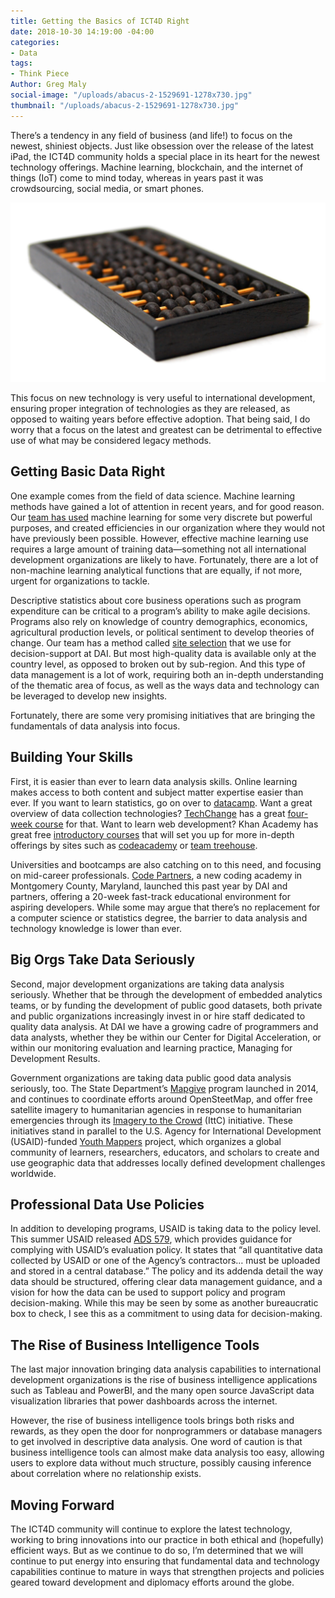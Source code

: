 ```yaml
---
title: Getting the Basics of ICT4D Right
date: 2018-10-30 14:19:00 -04:00
categories:
- Data
tags:
- Think Piece
Author: Greg Maly
social-image: "/uploads/abacus-2-1529691-1278x730.jpg"
thumbnail: "/uploads/abacus-2-1529691-1278x730.jpg"
---
```


There’s a tendency in any field of business (and life!) to focus on the newest, shiniest objects. Just like obsession over the release of the latest iPad, the ICT4D community holds a special place in its heart for the newest technology offerings. Machine learning, blockchain, and the internet of things (IoT) come to mind today, whereas in years past it was crowdsourcing, social media, or smart phones.

![abacus-2-1529691-1278x730.jpg](/uploads/abacus-2-1529691-1278x730.jpg)

<!--more-->

This focus on new technology is very useful to international development, ensuring proper integration of technologies as they are released, as opposed to waiting years before effective adoption. That being said, I do worry that a focus on the latest and greatest can be detrimental to effective use of what may be considered legacy methods.

## Getting Basic Data Right

One example comes from the field of data science. Machine learning methods have gained a lot of attention in recent years, and for good reason. Our [team has used](https://dai-global-digital.com/machine-learning-will-help-development-projects-achieve-scale.html) machine learning for some very discrete but powerful purposes, and created efficiencies in our organization where they would not have previously been possible. However, effective machine learning use requires a large amount of training data—something not all international development organizations are likely to have. Fortunately, there are a lot of non-machine learning analytical functions that are equally, if not more, urgent for organizations to tackle.

Descriptive statistics about core business operations such as program expenditure can be critical to a program’s ability to make agile decisions. Programs also rely on knowledge of country demographics, economics, agricultural production levels, or political sentiment to develop theories of change. Our team has a method called [site selection](https://dai-global-digital.com/sit-selection-data-driven-decision-making-for-effective-beneficiary-targeting.html) that we use for decision-support at DAI. But most high-quality data is available only at the country level, as opposed to broken out by sub-region. And this type of data management is a lot of work, requiring both an in-depth understanding of the thematic area of focus, as well as the ways data and technology can be leveraged to develop new insights.

Fortunately, there are some very promising initiatives that are bringing the fundamentals of data analysis into focus.

## Building Your Skills

First, it is easier than ever to learn data analysis skills. Online learning makes access to both content and subject matter expertise easier than ever. If you want to learn statistics, go on over to [datacamp](https://www.datacamp.com/). Want a great overview of data collection technologies? [TechChange](https://www.techchange.org/) has a great [four-week course](https://course.tc/catalog/course/tc211-technology-for-data-collection-and-management) for that. Want to learn web development? Khan Academy has great free [introductory courses](https://www.khanacademy.org/computing/computer-programming/html-css) that will set you up for more in-depth offerings by sites such as [codeacademy](https://www.codecademy.com/) or [team treehouse](https://teamtreehouse.com/).

Universities and bootcamps are also catching on to this need, and focusing on mid-career professionals. [Code Partners](https://www.codepartners.net/), a new coding academy in Montgomery County, Maryland, launched this past year by DAI and partners, offering a 20-week fast-track educational environment for aspiring developers. While some may argue that there’s no replacement for a computer science or statistics degree, the barrier to data analysis and technology knowledge is lower than ever.

## Big Orgs Take Data Seriously

Second, major development organizations are taking data analysis seriously. Whether that be through the development of embedded analytics teams, or by funding the development of public good datasets, both private and public organizations increasingly invest in or hire staff dedicated to quality data analysis. At DAI we have a growing cadre of programmers and data analysts, whether they be within our Center for Digital Acceleration, or within our monitoring evaluation and learning practice, Managing for Development Results.

Government organizations are taking data public good data analysis seriously, too. The State Department’s [Mapgive](https://mapgive.state.gov/) program launched in 2014, and continues to coordinate efforts around OpenSteetMap, and offer free satellite imagery to humanitarian agencies in response to humanitarian emergencies through its [Imagery to the Crowd](https://mapgive.state.gov/ittc/) (IttC) initiative. These initiatives stand in parallel to the U.S. Agency for International Development (USAID)-funded [Youth Mappers](https://www.youthmappers.org/) project, which organizes a global community of learners, researchers, educators, and scholars to create and use geographic data that addresses locally defined development challenges worldwide.

## Professional Data Use Policies

In addition to developing programs, USAID is taking data to the policy level. This summer USAID released [ADS 579](https://www.usaid.gov/ads/policy/500/579), which provides guidance for complying with USAID’s evaluation policy. It states that “all quantitative data collected by USAID or one of the Agency’s contractors… must be uploaded and stored in a central database.” The policy and its addenda detail the way data should be structured, offering clear data management guidance, and a vision for how the data can be used to support policy and program decision-making. While this may be seen by some as another bureaucratic box to check, I see this as a commitment to using data for decision-making.

## **The Rise of Business Intelligence Tools**

The last major innovation bringing data analysis capabilities to international development organizations is the rise of business intelligence applications such as Tableau and PowerBI, and the many open source JavaScript data visualization libraries that power dashboards across the internet. 

However, the rise of business intelligence tools brings both risks and rewards, as they open the door for nonprogrammers or database managers to get involved in descriptive data analysis. One word of caution is that business intelligence tools can almost make data analysis too easy, allowing users to explore data without much structure, possibly causing inference about correlation where no relationship exists.

## Moving Forward

The ICT4D community will continue to explore the latest technology, working to bring innovations into our practice in both ethical and (hopefully) efficient ways. But as we continue to do so, I’m determined that we will continue to put energy into ensuring that fundamental data and technology capabilities continue to mature in ways that strengthen projects and policies geared toward development and diplomacy efforts around the globe.  